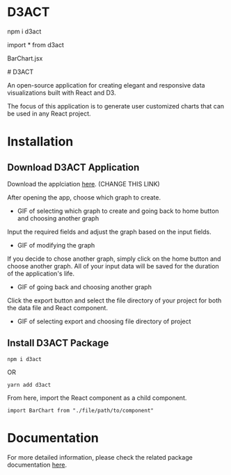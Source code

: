 # D3ACT

npm i d3act

import * from d3act

BarChart.jsx

<BarChart></BarChart># D3ACT

An open-source application for creating elegant and responsive data visualizations built with React and D3.

The focus of this application is to generate user customized charts that can be used in any React project.

# Installation

## Download D3ACT Application

Download the applciation [here](https://www.youtube.com/watch?v=dQw4w9WgXcQ). (CHANGE THIS LINK)

After opening the app, choose which graph to create.

* GIF of selecting which graph to create and going back to home button and choosing another graph

Input the required fields and adjust the graph based on the input fields.

* GIF of modifying the graph

If you decide to chose another graph, simply click on the home button and choose another graph. All of your input data will be saved for the duration of the application's life.

* GIF of going back and choosing another graph

Click the export button and select the file directory of your project for both the data file and React component.

* GIF of selecting export and choosing file directory of project

## Install D3ACT Package

```
npm i d3act
```

OR

```
yarn add d3act
```

From here, import the React component as a child component.

```
import BarChart from "./file/path/to/component"
```

# Documentation

For more detailed information, please check the related package documentation [here](https://www.npmjs.com/package/d3act-lib).